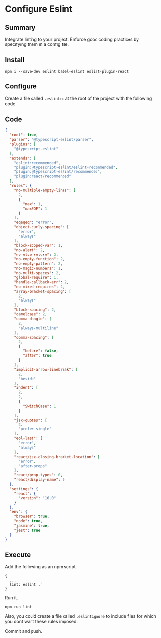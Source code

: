 # Configure Eslint

## Summary

Integrate linting to your project. Enforce good coding practices by specifying them in a config file.

## Install

```shell
npm i --save-dev eslint babel-eslint eslint-plugin-react
```

## Configure

Create a file called `.eslintrc` at the root of the project with the following code

## Code

```json
{
  "root": true,
  "parser": "@typescript-eslint/parser",
  "plugins": [
    "@typescript-eslint"
  ],
  "extends": [
    "eslint:recommended",
    "plugin:@typescript-eslint/eslint-recommended",
    "plugin:@typescript-eslint/recommended",
    "plugin:react/recommended"
  ],
  "rules": {
    "no-multiple-empty-lines": [
      2,
      {
        "max": 1,
        "maxEOF": 1
      }
    ],
    "eqeqeq": "error",
    "object-curly-spacing": [
      "error",
      "always"
    ],
    "block-scoped-var": 1,
    "no-alert": 2,
    "no-else-return": 2,
    "no-empty-function": 2,
    "no-empty-pattern": 2,
    "no-magic-numbers": 1,
    "no-multi-spaces": 2,
    "global-require": 1,
    "handle-callback-err": 2,
    "no-mixed-requires": 2,
    "array-bracket-spacing": [
      2,
      "always"
    ],
    "block-spacing": 2,
    "camelcase": 2,
    "comma-dangle": [
      2,
      "always-multiline"
    ],
    "comma-spacing": [
      2,
      {
        "before": false,
        "after": true
      }
    ],
    "implicit-arrow-linebreak": [
      2,
      "beside"
    ],
    "indent": [
      2,
      2,
      {
        "SwitchCase": 1
      }
    ],
    "jsx-quotes": [
      2,
      "prefer-single"
    ],
    "eol-last": [
      "error",
      "always"
    ],
    "react/jsx-closing-bracket-location": [
      "error",
      "after-props"
    ],
    "react/prop-types": 0,
    "react/display-name": 0
  },
  "settings": {
    "react": {
      "version": "16.0"
    }
  },
  "env": {
    "browser": true,
    "node": true,
    "jasmine": true,
    "jest": true
  }
}
```

## Execute

Add the following as an npm script

    {
      ...
      lint: eslint .`
    }

Run it.

```shell
npm run lint
```

Also, you could create a file called `.eslintignore` to include files for which you dont want these rules imposed.

Commit and push.

